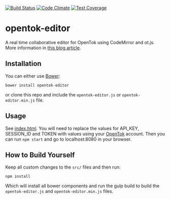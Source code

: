 [![Build Status](https://travis-ci.org/aullman/opentok-editor.svg?branch=master)](https://travis-ci.org/aullman/opentok-editor)
[![Code Climate](https://codeclimate.com/github/aullman/opentok-editor/badges/gpa.svg)](https://codeclimate.com/github/aullman/opentok-editor)
[![Test Coverage](https://codeclimate.com/github/aullman/opentok-editor/badges/coverage.svg)](https://codeclimate.com/github/aullman/opentok-editor)

# opentok-editor

A real time collaborative editor for OpenTok using CodeMirror and ot.js. More information in [this blog article](http://www.tokbox.com/blog/collaborative-editor/).

## Installation

You can either use [Bower](http://bower.io/):

`bower install opentok-editor`

or clone this repo and include the `opentok-editor.js` or `opentok-editor.min.js` file.

## Usage

See [index.html](index.html). You will need to replace the values for API_KEY, SESSION_ID and TOKEN with values using your [OpenTok](https://www.tokbox.com/opentok) account. Then you can run `npm start` and go to localhost:8080 in your browser.

## How to Build Yourself

Keep all custom changes to the `src/` files and then run:

```
npm install
```

Which will install all bower components and run the gulp build to build the `opentok-editor.js` and `opentok-editor.min.js` files.
